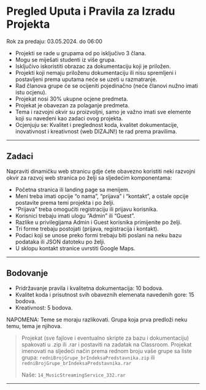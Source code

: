 # Pregled Uputa i Pravila za Izradu Projekta

<warning>Rok za predaju: 03.05.2024. do 06:00</warning>

- Projekti se rade u grupama od po isključivo 3 člana.
- Mogu se miješati studenti iz više grupa.
- Isključivo iskoristiti obrazac za dokumentaciju koji je priložen.
- Projekti koji nemaju priloženu dokumentaciju ili nisu spremljeni i postavljeni prema uputama neće se uzeti u razmatranje.
- Rad članova grupe će se ocijeniti pojedinačno (neće članovi nužno imati istu ocjenu).
- Projekat nosi 30% ukupne ocjene predmeta.
- Projekat je obavezan za polaganje predmeta.
- Tema i razvojni okvir su proizvoljni, samo je važno imati sve elemente koji su navedeni kao zadaci ovog projekta.
- Ocjenjuju se: Kvalitet i preglednost koda, kvalitet dokumentacije, inovativnost i kreativnost (web DIZAJN!) te rad prema pravilima.

---

## Zadaci

Napraviti dinamičku web stranicu gdje ćete obavezno koristiti neki razvojni okvir za razvoj web stranica po želji sa sljedećim komponentama:

- Početna stranica ili landing page sa menijem.
- Meni treba imati opcije “o nama”, “prijava” i “kontakt”, a ostale opcije postavite prema temi projekta i po želji.
- “Prijava” treba omogućiti registraciju ili prijavu korisnika.
- Korisnici trebaju imati ulogu “Admin” ili “Guest”.
- Razlike u privilegijama Admin i Guest korisnika primijenite po želji.
- Tri forme trebaju postojati (prijava, registracija i kontakt).
- Podaci koji se unose preko formi trebaju biti poslani na neku bazu podataka ili JSON datoteku po želji.
- U sklopu kontakt stranice uvrstiti Google Maps.

---

## Bodovanje

- Pridržavanje pravila i kvalitetna dokumentacija: 10 bodova.
- Kvalitet koda i prisutnost svih obaveznih elemenata navedenih gore: 15 bodova.
- Kreativnost: 5 bodova.

<warning>NAPOMENA: Teme se moraju razlikovati. Grupa koja prva predloži neku temu, tema je njihova.</warning>


>Projekat (sve fajlove i eventualno skripte za bazu i dokumentaciju) spakovati u .zip ili .rar i postaviti na zadatak na Classroom. Projekat imenovati na sljedeći način prema rednom broju vaše grupe sa liste grupa:
>`redniBrojGrupe_brIndeksaPredstavnika.zip` ili `redniBrojGrupe_brIndeksaPredstavnika.rar`
> 
> Naše: `14_MusicStreamingService_332.rar`

---